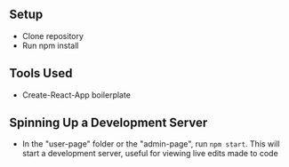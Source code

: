 ## Setup
- Clone repository
- Run npm install

## Tools Used
- Create-React-App boilerplate

## Spinning Up a Development Server
- In the "user-page" folder or the "admin-page", run `npm start`.  This will start a development server, useful for viewing live edits made to code
